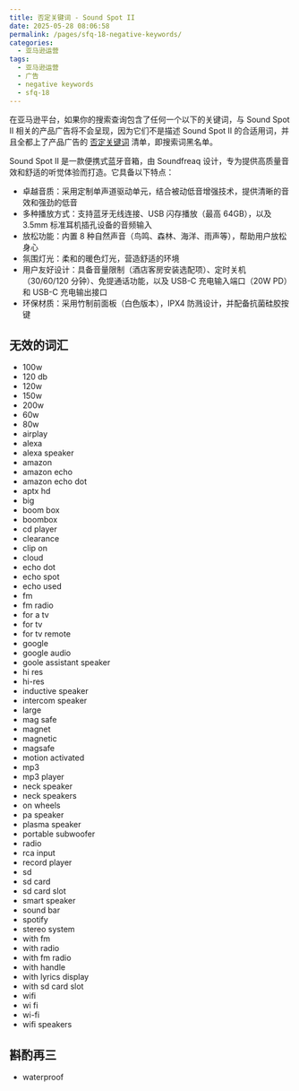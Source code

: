 ```yaml
---
title: 否定关键词 - Sound Spot II
date: 2025-05-28 08:06:58
permalink: /pages/sfq-18-negative-keywords/
categories:
  - 亚马逊运营
tags:
  - 亚马逊运营
  - 广告
  - negative keywords
  - sfq-18
---
```


在亚马逊平台，如果你的搜索查询包含了任何一个以下的关键词，与 Sound Spot II 相关的产品广告将不会呈现，因为它们不是描述 Sound Spot II 的合适用词，并且全都上了产品广告的 [否定关键词](/pages/negative-keywords/) 清单，即搜索词黑名单。

<!-- more -->

Sound Spot II 是一款便携式蓝牙音箱，由 Soundfreaq 设计，专为提供高质量音效和舒适的听觉体验而打造。它具备以下特点：

- 卓越音质：采用定制单声道驱动单元，结合被动低音增强技术，提供清晰的音效和强劲的低音
- 多种播放方式：支持蓝牙无线连接、USB 闪存播放（最高 64GB），以及 3.5mm 标准耳机插孔设备的音频输入
- 放松功能：内置 8 种自然声音（鸟鸣、森林、海洋、雨声等），帮助用户放松身心
- 氛围灯光：柔和的暖色灯光，营造舒适的环境
- 用户友好设计：具备音量限制（酒店客房安装选配项）、定时关机（30/60/120 分钟）、免提通话功能，以及 USB-C 充电输入端口（20W PD）和 USB-C 充电输出接口
- 环保材质：采用竹制前面板（白色版本），IPX4 防溅设计，并配备抗菌硅胶按键

## 无效的词汇

- 100w
- 120 db
- 120w
- 150w
- 200w
- 60w
- 80w
- airplay
- alexa
- alexa speaker
- amazon
- amazon echo
- amazon echo dot
- aptx hd
- big
- boom box
- boombox
- cd player
- clearance
- clip on
- cloud
- echo dot
- echo spot
- echo used
- fm
- fm radio
- for a tv
- for tv
- for tv remote
- google
- google audio
- goole assistant speaker
- hi res
- hi-res
- inductive speaker
- intercom speaker
- large
- mag safe
- magnet
- magnetic
- magsafe
- motion activated
- mp3
- mp3 player
- neck speaker
- neck speakers
- on wheels
- pa speaker
- plasma speaker
- portable subwoofer
- radio
- rca input
- record player
- sd
- sd card
- sd card slot
- smart speaker
- sound bar
- spotify
- stereo system
- with fm
- with radio
- with fm radio
- with handle
- with lyrics display
- with sd card slot
- wifi
- wi fi
- wi-fi
- wifi speakers

## 斟酌再三

- waterproof
